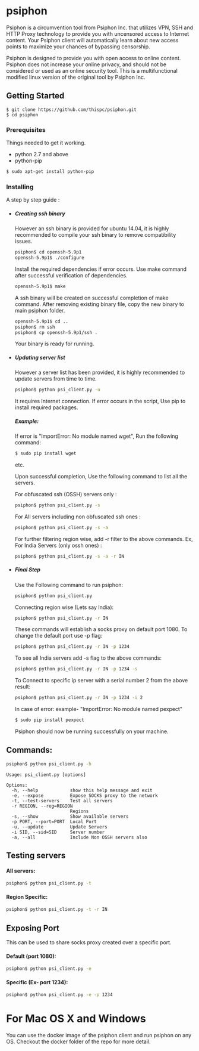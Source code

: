 # psiphon

Psiphon is a circumvention tool from Psiphon Inc. that utilizes VPN, SSH and HTTP Proxy technology to provide you with uncensored access to Internet content. Your Psiphon client will automatically learn about new access points to maximize your chances of bypassing censorship.

Psiphon is designed to provide you with open access to online content. Psiphon does not increase your online privacy, and should not be considered or used as an online security tool. This is a multifunctional modified linux version of the original tool by Psiphon Inc.

## Getting Started

```
$ git clone https://github.com/thispc/psiphon.git
$ cd psiphon
```

### Prerequisites

Things needed to get it working.
- python 2.7 and above
- python-pip
```sh
$ sudo apt-get install python-pip
```

### Installing

A step by step guide :

- ##### Creating ssh binary

    However an ssh binary is provided for ubuntu 14.04, it is highly recommended to compile your ssh binary to remove compatibility issues. 
    
    ```sh
    psiphon$ cd openssh-5.9p1
    openssh-5.9p1$ ./configure
    ```
    
    Install the required dependencies if error occurs.
    Use make command after successful verification of dependencies.
    ```sh
    openssh-5.9p1$ make
    ```
    A ssh binary will be created on successful completion of make command.
    After removing existing binary file, copy the new binary to main psiphon folder.
    ```sh
    openssh-5.9p1$ cd ..
    psiphon$ rm ssh
    psiphon$ cp openssh-5.9p1/ssh .
    ```
    Your binary is ready for running.
    
- ##### Updating server list
    However a server list has been provided, it is highly recommended to update servers from time to time.
    
    ```sh
    psiphon$ python psi_client.py -u
    ```
    It requires Internet connection. If error occurs in the script, Use pip to install required packages.
    ##### Example:
    If error is "ImportError: No module named wget",
    Run the following command:
    ```sh
    $ sudo pip install wget
    ```
    etc.
    
    Upon successful completion, Use the following command to list all the servers.
    
    For obfuscated ssh (OSSH) servers only :
    ```sh
    psiphon$ python psi_client.py -s 
    ```
    For All servers including non obfuscated ssh ones :
    ```sh
    psiphon$ python psi_client.py -s -a 
    ```
    For further filtering region wise, add -r filter to the above commands.
    Ex, For India Servers (only ossh ones) :
    ```sh
    psiphon$ python psi_client.py -s -a -r IN
    ```
- ##### Final Step
    Use the Following command to run psiphon:
    ```sh
    psiphon$ python psi_client.py
    ```
    Connecting region wise (Lets say India):
    ```sh
    psiphon$ python psi_client.py -r IN
    ```
    These commands will establish a socks proxy on default port 1080.
    To change the default port use -p flag:
    ```sh
    psiphon$ python psi_client.py -r IN -p 1234
    ```
    To see all India servers add -s flag to the above commands:
    ```sh
    psiphon$ python psi_client.py -r IN -p 1234 -s
    ```
    
    To Connect to specific ip server with a serial number 2 from the above result:
    ```sh
    psiphon$ python psi_client.py -r IN -p 1234 -i 2
    ```
    
    In case of error:
    example- 
    "ImportError: No module named pexpect"
    ```sh
    $ sudo pip install pexpect
    ```
    
    Psiphon should now be running successfully on your machine.

## Commands:
```sh
psiphon$ python psi_client.py -h
```

```
Usage: psi_client.py [options]

Options:
  -h, --help            show this help message and exit
  -e, --expose          Expose SOCKS proxy to the network
  -t, --test-servers    Test all servers
  -r REGION, --reg=REGION
                        Regions
  -s, --show            Show available servers
  -p PORT, --port=PORT  Local Port
  -u, --update          Update Servers
  -i SID, --sid=SID     Server number
  -a, --all             Include Non OSSH servers also
```

## Testing servers
#### All servers:

```sh
psiphon$ python psi_client.py -t
```
#### Region Specific:
```sh
psiphon$ python psi_client.py -t -r IN
```

## Exposing Port
This can be used to share socks proxy created over a specific port.
#### Default (port 1080):
```sh
psiphon$ python psi_client.py -e
```
#### Specific (Ex- port 1234):
```sh
psiphon$ python psi_client.py -e -p 1234
```
# For Mac OS X and Windows

You can use the docker image of the psiphon client and run psiphon on any OS. Checkout the docker folder of the repo for more detail.
